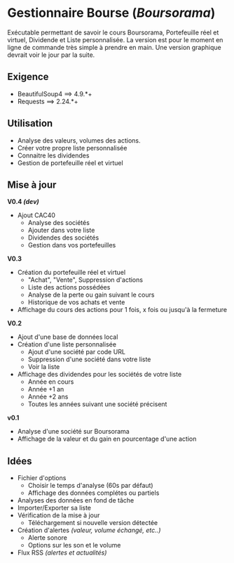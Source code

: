# Gestionnaire Bourse (*Boursorama*)
Exécutable permettant de savoir le cours Boursorama, Portefeuille réel et virtuel, Dividende et Liste personnalisée.
La version est pour le moment en ligne de commande très simple à prendre en main.
Une version graphique devrait voir le jour par la suite.

## Exigence
- BeautifulSoup4 ==> 4.9.*+
- Requests ==> 2.24.*+

## Utilisation
- Analyse des valeurs, volumes des actions.
- Créer votre propre liste personnalisée
- Connaitre les dividendes
- Gestion de portefeuille réel et virtuel

## Mise à jour
**V0.4 _(dev)_**
- Ajout CAC40
    - Analyse des sociétés
    - Ajouter dans votre liste
    - Dividendes des sociétés
    - Gestion dans vos portefeuilles

**V0.3**
- Création du portefeuille réel et virtuel
    - "Achat", "Vente", Suppression d'actions
    - Liste des actions possédées
    - Analyse de la perte ou gain suivant le cours
    - Historique de vos achats et vente
- Affichage du cours des actions pour 1 fois, x fois ou jusqu'à la fermeture

**V0.2**
- Ajout d'une base de données local
- Création d'une liste personnalisée
    - Ajout d'une société par code URL
    - Suppression d'une société dans votre liste
    - Voir la liste
- Affichage des dividendes pour les sociétés de votre liste
    - Année en cours
    - Année +1 an
    - Année +2 ans
    - Toutes les années suivant une société précisent

**v0.1**
- Analyse d'une société sur Boursorama
- Affichage de la valeur et du gain en pourcentage d'une action

## Idées
- Fichier d'options
    - Choisir le temps d'analyse (60s par défaut)
    - Affichage des données complétes ou partiels
- Analyses des données en fond de tâche
- Importer/Exporter sa liste
- Vérification de la mise à jour
    - Téléchargement si nouvelle version détectée
- Création d'alertes *(valeur, volume échangé, etc..)*
    - Alerte sonore
    - Options sur les son et le volume
- Flux RSS *(alertes et actualités)*
